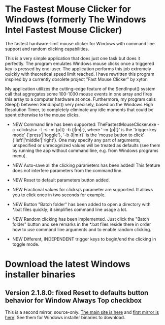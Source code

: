 # The Fastest Mouse Clicker for Windows (formerly The Windows Intel Fastest Mouse Clicker)

The fastest hardware-limit mouse clicker for Windows with command line support and random clicking capabilities.

This is a very simple application that does just one task but does it
perfectly. The program emulates Windows mouse clicks once a triggered
key is pressed by end-user. The application performs this job extremely
quickly with theoretical speed limit reached. I have rewritten this
program inspired by a currently obsolete project "Fast Mouse Clicker" by
 xytor.

My application utilizes the cutting-edge feature of the SendInput()
system call that aggregates some 100-1000 mouse events in one array and
fires this array to a computer hardware at once. Furthermore, my program
 calls Sleep() between SendInput() very precisely, based on the Windows
High Resolution Timer, to completely eliminate any idle moments that
could be spent otherwise to the mouse clicks.

* NEW Command line has been supported:
TheFastestMouseClicker.exe -c <clicks/s> -t <trigger key> -s <stop at> -m {p|t} -b {l|m|r},
where
'-m {p|t}' is the 'trigger key mode' {'press'|'toggle'},
'-b {l|m|r}' is the 'mouse button to click' {'left'|'middle'|'right'}.
One may specify any part of arguments; unspecified or unrecognized values will be treated
as defaults (see them by running the app without command line,
e.g. from Windows programs menu).

* NEW Auto-save all the clicking parameters has been added! This feature does not
interfere parameters from the command line.

* NEW Reset to default parameters button added.

* NEW Fractional values for clicks/s parameter are supported. It allows you to click once in two seconds for example.

* NEW Button "Batch folder" has been added to open a directory with *.bat files quickly; it simplifies command line usage a lot.

* NEW Random clicking has been implemented. Just click the "Batch folder" button and see remarks in the *.bat files reside there in order how to use command line arguments and to enable random clicking.

* NEW Different, INDEPENDENT trigger keys to begin/end the clicking in toggle mode.

# Download the latest Windows installer binaries

Version 2.1.8.0: fixed Reset to defaults button behavior for Window Always Top checkbox
---------------------------------------------------------------------------------------

This is a second mirror, source-only. [The main site is here](https://sourceforge.net/projects/fast-mouse-clicker-pro/) and [first mirror is here](https://gitlab.com/mashanovedad/The-Fastest-Mouse-Clicker-for-Windows/). See them for Windows installer binaries to download.
